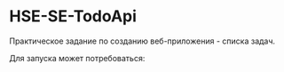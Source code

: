 # HSE-SE-TodoApi

Практическое задание по созданию веб-приложения - списка задач.

Для запуска может потребоваться: 
